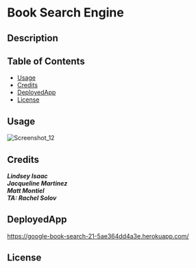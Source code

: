 # Book Search Engine

## Description


## Table of Contents

- [Usage](#usage)
- [Credits](#credits)
- [DeployedApp](#deployedapp)
- [License](#license)


## Usage

![Screenshot_12](https://github.com/JCB44/21Book-Search-Engine/assets/123124957/9faafa63-6c3e-4e81-b82e-85f278a493a8)


## Credits

***Lindsey Isaac***<br>
***Jacqueline Martinez***<br>
***Matt Montiel***<br>
***TA: Rachel Solov***<br>


## DeployedApp
https://google-book-search-21-5ae364dd4a3e.herokuapp.com/
## License
